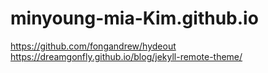# minyoung-mia-Kim.github.io

https://github.com/fongandrew/hydeout
https://dreamgonfly.github.io/blog/jekyll-remote-theme/
